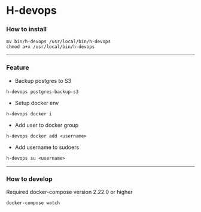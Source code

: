 # H-devops

### How to install
```shell
mv bin/h-devops /usr/local/bin/h-devops
chmod a+x /usr/local/bin/h-devops
```

---
### Feature
- Backup postgres to S3
```shell
h-devops postgres-backup-s3
```
- Setup docker env
```shell
h-devops docker i
```
- Add user to docker group
```shell
h-devops docker add <username>
```
- Add username to sudoers
```shell
h-devops su <username>
```
---

### How to develop
Required docker-compose version 2.22.0 or higher
```shell
docker-compose watch  
```
